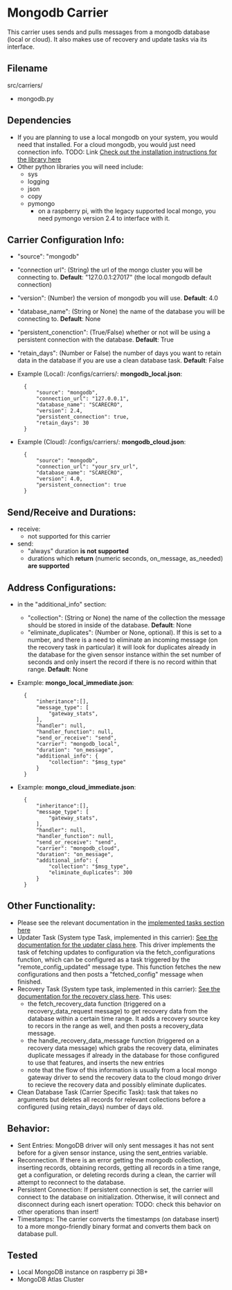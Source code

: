 # Mongodb Carrier
This carrier uses sends and pulls messages from a mongodb database (local or cloud). It also makes use of recovery and update tasks via its interface. 

## Filename
src/carriers/
- mongodb.py

## Dependencies
- If you are planning to use a local mongodb on your system, you would need that installed. For a cloud mongodb, you would just need connection info. 
TODO: Link [Check out the installation instructions for the library here]()
- Other python libraries you will need include:
    - sys
    - logging
    - json
    - copy
    - pymongo
        - on a raspberry pi, with the legacy supported local mongo, you need pymongo version 2.4 to interface with it. 

## Carrier Configuration Info: 
- "source": "mongodb"
- "connection url": (String) the url of the mongo cluster you will be connecting to. **Default**: "127.0.0.1:27017" (the local mongodb default connection)
- "version": (Number) the version of mongodb you will use. **Default**: 4.0
- "database_name": (String or None) the name of the database you will be connecting to. **Default**: None
- "persistent_conenction": (True/False) whether or not will be using a persistent connection with the database. **Default**: True
- "retain_days": (Number or False) the number of days you want to retain data in the database if you are use a clean database task. **Default**: False  

- Example (Local): 
/configs/carriers/:
**mongodb_local.json**:

        {
            "source": "mongodb",
            "connection_url": "127.0.0.1",
            "database_name": "SCARECRO",
            "version": 2.4, 
            "persistent_connection": true,
            "retain_days": 30
        }

- Example (Cloud): 
/configs/carriers/:
**mongodb_cloud.json**:

        {
            "source": "mongodb",
            "connection_url": "your_srv_url",
            "database_name": "SCARECRO",
            "version": 4.0, 
            "persistent_connection": true
        }

## Send/Receive and Durations: 
- receive:
    - not supported for this carrier
- send: 
    - "always" duration **is not supported**
    - durations which **return** (numeric seconds, on_message, as_needed) **are supported**

## Address Configurations: 
- in the "additional_info" section:
    - "collection": (String or None) the name of the collection the message should be stored in inside of the database. **Default**: None
    - "eliminate_duplicates": (Number or None, optional). If this is set to a number, and there is a need to eliminate an incoming message (on the recovery task in particular) it will look for duplicates already in the database for the given sensor instance within the set number of seconds and only insert the record if there is no record within that range. **Default**: None 

- Example: 
**mongo_local_immediate.json**:

        {
            "inheritance":[],
            "message_type": [
                "gateway_stats",
            ],
            "handler": null,
            "handler_function": null,
            "send_or_receive": "send",
            "carrier": "mongodb_local",
            "duration": "on_message",
            "additional_info": {
                "collection": "$msg_type"
            } 
        }

- Example:
**mongo_cloud_immediate.json**:

        {
            "inheritance":[],
            "message_type": [
                "gateway_stats",
            ],
            "handler": null,
            "handler_function": null,
            "send_or_receive": "send",
            "carrier": "mongodb_cloud",
            "duration": "on_message",
            "additional_info": {
                "collection": "$msg_type",
                "eliminate_duplicates": 300
            } 
        }


## Other Functionality: 
- Please see the relevant documentation in the [implemented tasks section here](task_docs/system_maintenance.md)
- Updater Task (System type Task, implemented in this carrier): [See the documentation for the updater class here](../task_docs/updater_class.md). This driver implements the task of fetching updates to configuration via the fetch_configurations function, which can be configured as a task triggered by the "remote_config_updated" message type. This function fetches the new configurations and then posts a "fetched_config" message when finished. 
- Recovery Task (System type task, implemented in this carrier): [See the documentation for the recovery class here](../task_docs/recovery.md). This uses:
    - the fetch_recovery_data function (triggered on a recovery_data_request message) to get recovery data from the database within a certain time range. It adds a recovery source key to recors in the range as well, and then posts a recovery_data message. 
    - the handle_recovery_data_message function (triggered on a recovery data message) which grabs the recovery data, eliminates duplicate messages if already in the database for those configured to use that features, and inserts the new entries
    - note that the flow of this information is usually from a local mongo gateway driver to send the recovery data to the cloud mongo driver to recieve the recovery data and possibly eliminate duplicates.  
- Clean Database Task (Carrier Specific Task): task that takes no arguments but deletes all records for relevant collections before a configured (using retain_days) number of days old. 

## Behavior: 
- Sent Entries: MongoDB driver will only sent messages it has not sent before for a given sensor instance, using the sent_entries variable. 
- Reconnection. If there is an error getting the mongodb collection, inserting records, obtaining records, getting all records in a time range, get a configuration, or deleting records during a clean, the carrier will attempt to reconnect to the database. 
- Persistent Connection: If persistent connection is set, the carrier will connect to the database on initialization. Otherwise, it will connect and disconnect during each isnert operation: TODO: check this behavior on other operations than insert! 
- Timestamps: The carrier converts the timestamps (on database insert) to a more mongo-friendly binary format and converts them back on database pull.  

## Tested 
- Local MongoDB instance on raspberry pi 3B+
- MongoDB Atlas Cluster

